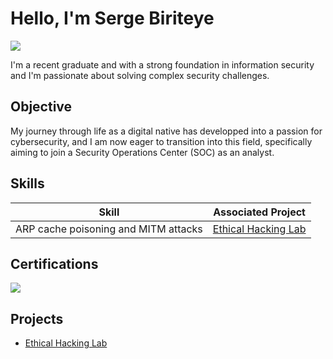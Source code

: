 # Hello, I'm Serge Biriteye
<a href="https://linkedin.com/in/biriteye"><img src="https://img.shields.io/badge/-LinkedIn-0072b1?&style=for-the-badge&logo=linkedin&logoColor=white" /></a>


I'm a recent graduate and with a strong foundation in information security and I'm passionate about solving complex security challenges.

## Objective

My journey through life as a digital native has developped into a passion for cybersecurity, and I am now eager to transition into this field, specifically aiming to join a Security Operations Center (SOC) as an analyst.

## Skills

| Skill                                         | Associated Project         |
|-----------------------------------------------|----------------------------|
| ARP cache poisoning and MITM attacks          | <a href="https://google.com">Ethical Hacking Lab</a>|

## Certifications
<div>
<img src="https://img.shields.io/badge/-Security%2B-FF0000?&style=for-the-badge&logo=CompTIA&logoColor=white" />
</div>

## Projects
- <a href="https://google.com">Ethical Hacking Lab</a>

